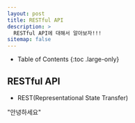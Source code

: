 ```yaml
---
layout: post
title: RESTful API 
description: >
  RESTful API에 대해서 알아보자!!!
sitemap: false
---
```


- Table of Contents
{:toc .large-only}

## RESTful API
- REST(Representational State Transfer)

"안녕하세요"